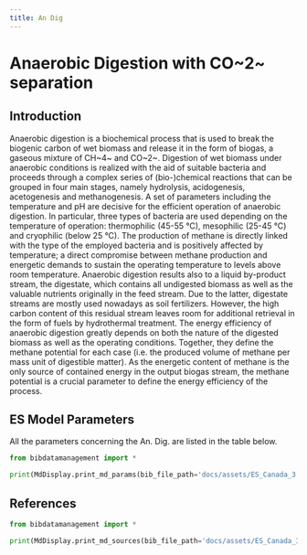```yaml
---
title: An Dig
---
```


# Anaerobic Digestion with CO~2~ separation

## Introduction

Anaerobic digestion is a biochemical process that is used to break the
biogenic carbon of wet biomass and release it in the form of biogas, a
gaseous mixture of CH~4~ and CO~2~. Digestion of wet
biomass under anaerobic conditions is realized with the aid of suitable
bacteria and proceeds through a complex series of (bio-)chemical
reactions that can be grouped in four main stages, namely hydrolysis,
acidogenesis, acetogenesis and methanogenesis. A set of parameters
including the temperature and pH are decisive for the efficient
operation of anaerobic digestion. In particular, three types of bacteria
are used depending on the temperature of operation: thermophilic (45-55
°C), mesophilic (25-45 °C) and cryophilic (below
25 °C). The production of methane is directly linked with the
type of the employed bacteria and is positively affected by temperature;
a direct compromise between methane production and energetic demands to
sustain the operating temperature to levels above room temperature.
Anaerobic digestion results also to a liquid by-product stream, the
digestate, which contains all undigested biomass as well as the valuable
nutrients originally in the feed stream. Due to the latter, digestate
streams are mostly used nowadays as soil fertilizers. However, the high
carbon content of this residual stream leaves room for additional
retrieval in the form of fuels by hydrothermal treatment. The energy
efficiency of anaerobic digestion greatly depends on both the nature of
the digested biomass as well as the operating conditions. Together, they
define the methane potential for each case (i.e. the produced volume of
methane per mass unit of digestible matter). As the energetic content of
methane is the only source of contained energy in the output biogas
stream, the methane potential is a crucial parameter to define the
energy efficiency of the process.

## ES Model Parameters

All the parameters concerning the An. Dig. are listed in the table
below.

```python exec="on"
from bibdatamanagement import *

print(MdDisplay.print_md_params(bib_file_path='docs/assets/ES_Canada_3.bib',filter_entry='AN_DIG'))

```

## References

```python exec="on"
from bibdatamanagement import *

print(MdDisplay.print_md_sources(bib_file_path='docs/assets/ES_Canada_3.bib',filter_entry='AN_DIG'))
```
